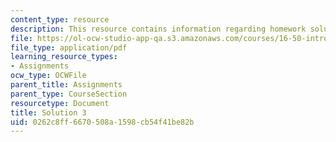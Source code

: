 ```yaml
---
content_type: resource
description: This resource contains information regarding homework solution 3.
file: https://ol-ocw-studio-app-qa.s3.amazonaws.com/courses/16-50-introduction-to-propulsion-systems-spring-2012/0262c8ff6670508a1598cb54f41be82b_MIT16_50S12_sol3.pdf
file_type: application/pdf
learning_resource_types:
- Assignments
ocw_type: OCWFile
parent_title: Assignments
parent_type: CourseSection
resourcetype: Document
title: Solution 3
uid: 0262c8ff-6670-508a-1598-cb54f41be82b
---
```

